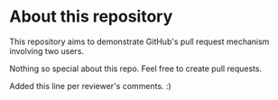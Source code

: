 # About this repository

This repository aims to demonstrate GitHub's pull request mechanism involving two users.

Nothing so special about this repo. Feel free to create pull requests.

Added this line per reviewer's comments. :)
